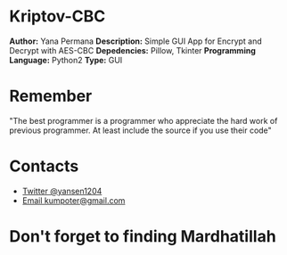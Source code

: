 # Kriptov-CBC

**Author:** Yana Permana
**Description:** Simple GUI App for Encrypt and Decrypt with AES-CBC
**Depedencies:** Pillow, Tkinter
**Programming Language:** Python2
**Type:** GUI

# Remember
"The best programmer is a programmer who appreciate the hard work of previous programmer. At least include the source if you use their code"

# Contacts
* [Twitter @yansen1204](https://twitter.com/yansen1204)
* [Email kumpoter@gmail.com](#)

# Don't forget to finding Mardhatillah
